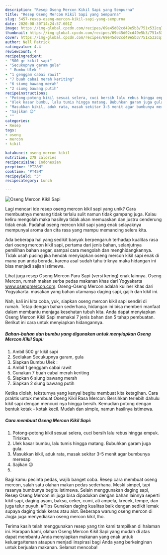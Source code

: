 ```yaml
---
description: "Resep Oseng Mercon Kikil Sapi yang Sempurna"
title: "Resep Oseng Mercon Kikil Sapi yang Sempurna"
slug: 5457-resep-oseng-mercon-kikil-sapi-yang-sempurna
date: 2020-08-30T14:24:57.601Z
image: https://img-global.cpcdn.com/recipes/69e45d02cd49e5b3/751x532cq70/oseng-mercon-kikil-sapi-foto-resep-utama.jpg
thumbnail: https://img-global.cpcdn.com/recipes/69e45d02cd49e5b3/751x532cq70/oseng-mercon-kikil-sapi-foto-resep-utama.jpg
cover: https://img-global.cpcdn.com/recipes/69e45d02cd49e5b3/751x532cq70/oseng-mercon-kikil-sapi-foto-resep-utama.jpg
author: Nell Patrick
ratingvalue: 4.4
reviewcount: 4
recipeingredient:
- "500 gr kikil sapi"
- "Secukupnya garam gula"
- " Bumbu Ulek "
- "1 genggam cabai rawit"
- "7 buah cabai merah keriting"
- "6 siung bawang merah"
- "2 siung bawang putih"
recipeinstructions:
- "Potong-potong kikil sesuai selera, cuci bersih lalu rebus hingga empuk. Tiriskan."
- "Ulek kasar bumbu, lalu tumis hingga matang. Bubuhkan garam juga gula."
- "Masukkan kikil, aduk rata, masak sekitar 3-5 menit agar bumbunya meresap"
- "Sajikan 😉"
- ""
categories:
- Resep
tags:
- oseng
- mercon
- kikil

katakunci: oseng mercon kikil 
nutrition: 278 calories
recipecuisine: Indonesian
preptime: "PT28M"
cooktime: "PT45M"
recipeyield: "3"
recipecategory: Lunch

---
```



![Oseng Mercon Kikil Sapi](https://img-global.cpcdn.com/recipes/69e45d02cd49e5b3/751x532cq70/oseng-mercon-kikil-sapi-foto-resep-utama.jpg)

Lagi mencari ide resep oseng mercon kikil sapi yang unik? Cara membuatnya memang tidak terlalu sulit namun tidak gampang juga. Kalau keliru mengolah maka hasilnya tidak akan memuaskan dan justru cenderung tidak enak. Padahal oseng mercon kikil sapi yang enak selayaknya mempunyai aroma dan cita rasa yang mampu memancing selera kita.

Ada beberapa hal yang sedikit banyak berpengaruh terhadap kualitas rasa dari oseng mercon kikil sapi, pertama dari jenis bahan, selanjutnya pemilihan bahan segar, sampai cara mengolah dan menghidangkannya. Tidak usah pusing jika hendak menyiapkan oseng mercon kikil sapi enak di mana pun anda berada, karena asal sudah tahu triknya maka hidangan ini bisa menjadi sajian istimewa.

Lihat juga resep Oseng Mercon Paru Sapi (versi kering) enak lainnya. Oseng Mercon, rumah makan serba pedas makanan khas dari Yogyakarta www.osengmercon.com. Oseng-Oseng Mercon adalah kuliner khas dari Yogyakarta. masakan yang bahan utamanya daging sapi, gajih dan kikil ini.


Nah, kali ini kita coba, yuk, siapkan oseng mercon kikil sapi sendiri di rumah. Tetap dengan bahan sederhana, hidangan ini bisa memberi manfaat dalam membantu menjaga kesehatan tubuh kita. Anda dapat menyiapkan Oseng Mercon Kikil Sapi memakai 7 jenis bahan dan 5 tahap pembuatan. Berikut ini cara untuk menyiapkan hidangannya.

<!--inarticleads1-->

##### Bahan-bahan dan bumbu yang digunakan untuk menyiapkan Oseng Mercon Kikil Sapi:

1. Ambil 500 gr kikil sapi
1. Sediakan Secukupnya garam, gula
1. Siapkan  Bumbu Ulek :
1. Ambil 1 genggam cabai rawit
1. Gunakan 7 buah cabai merah keriting
1. Siapkan 6 siung bawang merah
1. Siapkan 2 siung bawang putih


Ketika diolah, teksturnya yang kenyal begitu membuat kita ketagihan. Cara praktis untuk membuat Oseng Kikil Rasa Mercon: Bersihkan terlebih dahulu kikil sapi dengan mencuci nya hingga bersih. Kemudian potong dengan bentuk kotak - kotak kecil. Mudah dan simple, namun hasilnya istimewa. 

<!--inarticleads2-->

##### Cara membuat Oseng Mercon Kikil Sapi:

1. Potong-potong kikil sesuai selera, cuci bersih lalu rebus hingga empuk. Tiriskan.
1. Ulek kasar bumbu, lalu tumis hingga matang. Bubuhkan garam juga gula.
1. Masukkan kikil, aduk rata, masak sekitar 3-5 menit agar bumbunya meresap
1. Sajikan 😉
1. 


Bagi kamu pecinta pedas, wajib banget coba. Resep cara membuat oseng mercon, salah satu olahan makan pedas sederhana. Meski simpel, tapi rasanya bumbunya begitu istimewa. Selain menggunakan daging sapi, Resep Oseng Mercon ini juga bisa dipadukan dengan bahan lainnya seperti kikil sapi, daging ayam, bakso, ceker, cumi, ati ampela, krecek, tempe, dan juga telur puyuh. #Tips Gunakan daging kualitas baik dengan sedikit lemak supaya daging tidak keras atau alot. Beberapa warung oseng mercon di Jogja juga menyediakan oseng mercon kikil, lho. 

Terima kasih telah menggunakan resep yang tim kami tampilkan di halaman ini. Harapan kami, olahan Oseng Mercon Kikil Sapi yang mudah di atas dapat membantu Anda menyiapkan makanan yang enak untuk keluarga/teman ataupun menjadi inspirasi bagi Anda yang berkeinginan untuk berjualan makanan. Selamat mencoba!
